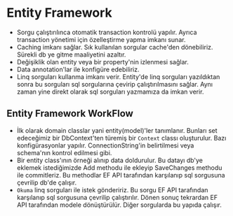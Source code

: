 # Entity Framework
- Sorgu çalıştırılınca otomatik transaction kontrolü yapılır. Ayrıca transaction yönetimi için özelleştirme yapma imkanı sunar.
- Caching imkanı sağlar. Sık kullanılan sorgular cache'den dönebiliriz. Sürekli db ye gitme maaliyetini azaltır.
- Değişiklik olan entity veya bir property'nin izlenmesi sağlar. 
- Data annotation'lar ile konfigüre edebiliriz.
- Linq sorguları kullanma imkanı verir. Entity'de linq sorguları yazıldıktan sonra bu sorguları sql sorgularına çevirip çalıştırılmasını sağlar. Aynı zaman yine direkt olarak sql sorguları yazmamıza da imkan verir.

## Entity Framework WorkFlow

- İlk olarak domain classlar yani entity(model)'ler tanımlanır. Bunları set edeceğimiz bir DbContext'ten türemiş bir `Context` classı oluşturulur. Bazı konfigürasyonlar yapılır. ConnectionString'in belirtilmesi veya schema'nın kontrol edilmesi gibi.
- Bir entity class'ının örneği alınıp data doldurulur. Bu datayı db'ye eklemek istediğimizde Add methodu ile ekleyip SaveChanges methodu ile commitleriz. Bu methodlar EF API tarafından karşılanıp sql sorgusuna çevrilip db'de çalışır.
- `Okuma` linq sorguları ile istek göndeririz. Bu sorgu EF API tarafından karşılanıp sql sorgusuna çevrilip çalıştırılır. Dönen sonuç tekrardan EF API tarafından modele dönüştürülür. Diğer sorgularda bu yapıda çalışır.
